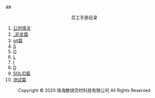 ##<center>员工手册目录</center>
1. [公司情况](公司情况.md)
2. [_前言篇](_前言篇/_前言篇.md)
3. [git篇](git篇/git篇.md)
4. [S](开发篇/SOLID篇/S/S篇.md)
5. [O](开发篇/SOLID篇/O/O篇.md)
6. [L](开发篇/SOLID篇/L/L篇.md)
7. [I](开发篇/SOLID篇/I/I篇.md)
8. [D](开发篇/SOLID篇/D/D篇.md)
9. [SOLID篇](开发篇/SOLID篇/SOLID篇.md)
10. [测试篇](测试篇/测试篇.md)
<center> Copyright © 2020 珠海数镜空时科技有限公司 All Rights Reserved</center>